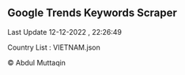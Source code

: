 

## Google Trends Keywords Scraper 
 
Last Update 12-12-2022 , 22:26:49

Country List :
VIETNAM.json



© Abdul Muttaqin 
